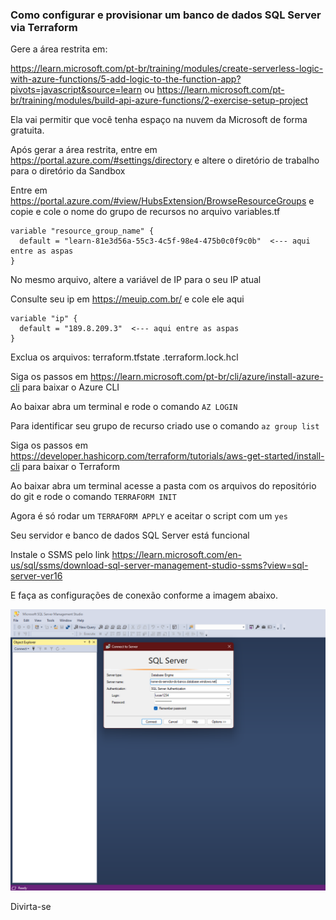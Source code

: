 ### Como configurar e provisionar um banco de dados SQL Server via Terraform

Gere a área restrita em: 

https://learn.microsoft.com/pt-br/training/modules/create-serverless-logic-with-azure-functions/5-add-logic-to-the-function-app?pivots=javascript&source=learn
ou
https://learn.microsoft.com/pt-br/training/modules/build-api-azure-functions/2-exercise-setup-project

Ela vai permitir que você tenha espaço na nuvem da Microsoft de forma gratuita.

Após gerar a área restrita, entre em https://portal.azure.com/#settings/directory e altere o diretório de trabalho para o diretório da Sandbox
 
Entre em https://portal.azure.com/#view/HubsExtension/BrowseResourceGroups e copie e cole o nome do grupo de recursos no arquivo variables.tf

```hcl
variable "resource_group_name" {
  default = "learn-81e3d56a-55c3-4c5f-98e4-475b0c0f9c0b"  <--- aqui entre as aspas
}
```

No mesmo arquivo, altere a variável de IP para o seu IP atual 

Consulte seu ip em https://meuip.com.br/ e cole ele aqui

```hcl
variable "ip" {
  default = "189.8.209.3"  <--- aqui entre as aspas
}
```

Exclua os arquivos:
terraform.tfstate
.terraform.lock.hcl

Siga os passos em https://learn.microsoft.com/pt-br/cli/azure/install-azure-cli para baixar o Azure CLI

Ao baixar abra um terminal e rode o comando `AZ LOGIN`

Para identificar seu grupo de recurso criado use o comando  `az group list`
 
Siga os passos em https://developer.hashicorp.com/terraform/tutorials/aws-get-started/install-cli para baixar o Terraform

Ao baixar abra um terminal acesse a pasta com os arquivos do repositório do git e rode o comando `TERRAFORM INIT`

Agora é só rodar um `TERRAFORM APPLY` e aceitar o script com um `yes`

Seu servidor e banco de dados SQL Server está funcional

Instale o SSMS pelo link https://learn.microsoft.com/en-us/sql/ssms/download-sql-server-management-studio-ssms?view=sql-server-ver16

E faça as configurações de conexão conforme a imagem abaixo.

![alt text](https://github.com/Castrozan/SlqServerAzureTerraform/blob/master/img/MSSMS.png)

Divirta-se
